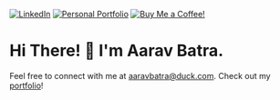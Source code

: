 [![LinkedIn][LinkedIn]][LinkedIn-url]
[![Personal Portfolio][GitHub.io]][GitHub-url]
[![Buy Me a Coffee!][BMC]][BMC-url]

# Hi There! 👋 I'm Aarav Batra.
Feel free to connect with me at aaravbatra@duck.com. Check out my [portfolio](https://www.aaravbatra.me)!

<!-- Badge Links -->
[LinkedIn]: https://img.shields.io/badge/LinkedIn-0a66c2?logo=linkedin&logoColor=fff&color=0a66c2
[LinkedIn-url]: https://linkedin.aaravbatra.me
[GitHub.io]: https://img.shields.io/badge/Aarav%20Batra's%20Portfolio-2c2f33?logo=github&logoColor=fff&color=171515
[GitHub-url]: https://www.aaravbatra.me
[BMC]: https://img.shields.io/badge/Buy%20Me%20a%20Coffee!-FFDD00?logo=buymeacoffee&logoColor=fff&color=FFDD00
[BMC-url]: https://buymeacoffee.com/aaravbatra
